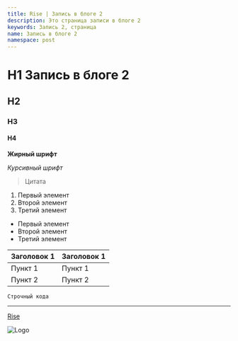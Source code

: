 ```yaml
---
title: Rise | Запись в блоге 2
description: Это страница записи в блоге 2
keywords: Запись 2, страница
name: Запись в блоге 2
namespace: post
---
```


# H1 Запись в блоге 2

## H2

### H3

#### H4

**Жирный шрифт**

_Курсивный шрифт_

> Цитата

1. Первый элемент
2. Второй элемент
3. Третий элемент

- Первый элемент
- Второй элемент
- Третий элемент

| Заголовок 1 | Заголовок 1 |
| ----------- | ----------- |
| Пункт 1     | Пункт 1     |
| Пункт 2     | Пункт 2     |

`Строчный кода`

---

[Rise](https://wotkad.ru/rise/)

![Logo](/assets/images/logo.svg)
